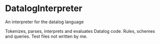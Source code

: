# DatalogInterpreter
An interpreter for the datalog language

Tokenizes, parses, interprets and evaluates Datalog code. Rules, schemes and queries. Test files not written by me.
